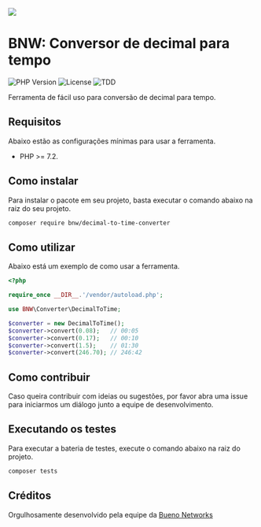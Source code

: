 <p > 
    <img src="https://buenonetworks.com.br/img/logo_bueno_networks_.png">
</p>

# BNW: Conversor de decimal para tempo

![PHP Version](https://img.shields.io/badge/php-%5E7.2.0-blue)
![License](https://img.shields.io/badge/license-MIT-blue)
![TDD](https://img.shields.io/badge/tdd-Tested%20100%25-blue)

Ferramenta de fácil uso para conversão de decimal para tempo.

## Requisitos

Abaixo estão as configurações mínimas para usar a ferramenta.

- PHP >= 7.2.

## Como instalar

Para instalar o pacote em seu projeto, basta executar o comando abaixo na raiz do seu projeto.

```bash
composer require bnw/decimal-to-time-converter
```

## Como utilizar

Abaixo está um exemplo de como usar a ferramenta.

```php
<?php 

require_once __DIR__.'/vendor/autoload.php';

use BNW\Converter\DecimalToTime;

$converter = new DecimalToTime();
$converter->convert(0.08);   // 00:05
$converter->convert(0.17);   // 00:10
$converter->convert(1.5);    // 01:30
$converter->convert(246.70); // 246:42

```

## Como contribuir

Caso queira contribuir com ideias ou sugestões, por favor abra uma issue para iniciarmos um diálogo junto a equipe de desenvolvimento.

## Executando os testes

Para executar a bateria de testes, execute o comando abaixo na raiz do projeto.

```bash
composer tests
```

## Créditos

Orgulhosamente desenvolvido pela equipe da [Bueno Networks](http://www.buenonetworks.com.br)
